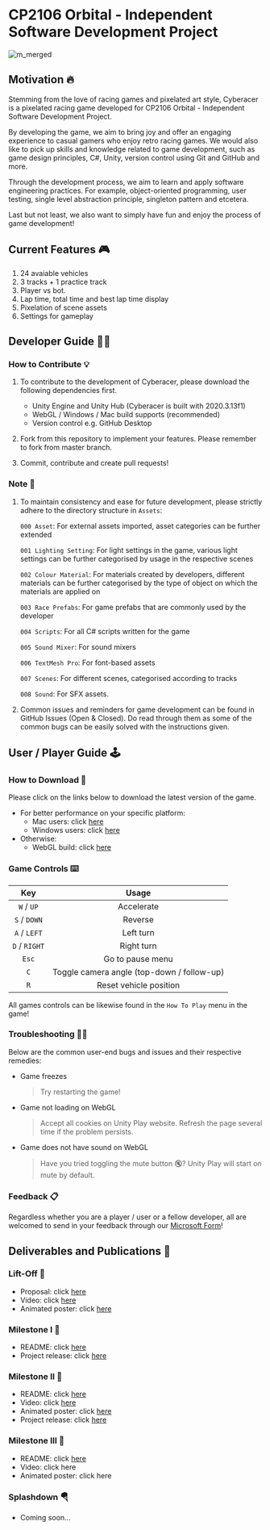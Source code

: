 # CP2106 Orbital - Independent Software Development Project

![m_merged](https://user-images.githubusercontent.com/62177572/126998324-f5531b9e-3e76-4b58-bd9a-afb64bf0a000.png)


## Motivation 🔥
Stemming from the love of racing games and pixelated art style, Cyberacer is a pixelated racing game developed for CP2106 Orbital - Independent Software Development Project. 

By developing the game, we aim to bring joy and offer an engaging experience to casual gamers who enjoy retro racing games. We would also like to pick up skills and knowledge related to game development, such as game design principles, C#, Unity, version control using Git and GitHub and more.

Through the development process, we aim to learn and apply software engineering practices. For example, object-oriented programming, user testing, single level abstraction principle, singleton pattern and etcetera.

Last but not least, we also want to simply have fun and enjoy the process of game development!

## Current Features 🎮
1. 24 avaiable vehicles
2. 3 tracks + 1 practice track
3. Player vs bot.
4. Lap time, total time and best lap time display
5. Pixelation of scene assets
6. Settings for gameplay

## Developer Guide 🧑‍💻
### How to Contribute 💡
1. To contribute to the development of Cyberacer, please download the following dependencies first.
	- Unity Engine and Unity Hub (Cyberacer is built with 2020.3.13f1)
	- WebGL / Windows / Mac build supports (recommended)
	- Version control e.g. GitHub Desktop

2. Fork from this repository to implement your features. Please remember to fork from master branch.
3. Commit, contribute and create pull requests!

### Note 📝
1. To maintain consistency and ease for future development, please strictly adhere to the directory structure in `Assets`:

	`000 Asset`: For external assets imported, asset categories can be further extended

	`001 Lighting Setting`: For light settings in the game, various light settings can be further categorised by usage in the respective scenes

	`002 Colour Material`: For materials created by developers, different materials can be further categorised by the type of object on which the materials are applied on

	`003 Race Prefabs`: For game prefabs that are commonly used by the developer 

	`004 Scripts`: For all C# scripts written for the game

	`005 Sound Mixer`: For sound mixers

	`006 TextMesh Pro`: For font-based assets

	`007 Scenes`: For different scenes, categorised according to tracks

	`008 Sound`: For SFX assets.

2. Common issues and reminders for game development can be found in GitHub Issues (Open & Closed). Do read through them as some of the common bugs can be easily solved with the instructions given.

## User / Player Guide 🕹️
### How to Download 💾

Please click on the links below to download the latest version of the game.

- For better performance on your specific platform:
	- Mac users: click [here]()
	- Windows users: click [here]()
- Otherwise:
	- WebGL build: click [here]()

### Game Controls ⌨️

|      Key      |                   Usage                    |
| :-----------: | :----------------------------------------: |
|  `W` / `UP`   |                 Accelerate                 |
| `S` / `DOWN`  |                  Reverse                   |
| `A` / `LEFT`  |                 Left turn                  |
| `D` / `RIGHT` |                 Right turn                 |
|     `Esc`     |              Go to pause menu              |
|      `C`      | Toggle camera angle (top-down / follow-up) |
|      `R`      |           Reset vehicle position           |

All games controls can be likewise found in the `How To Play` menu in the game!

### Troubleshooting 👨‍🔧

Below are the common user-end bugs and issues and their respective remedies:

- Game freezes

	> Try restarting the game!

- Game not loading on WebGL

	> Accept all cookies on Unity Play website. Refresh the page several time if the problem persists.

- Game does not have sound on WebGL

	> Have you tried toggling the mute button 🔇? Unity Play will start on mute by default.

### Feedback 📋
Regardless whether you are a player / user or a fellow developer, all are welcomed to send in your feedback through our [Microsoft Form](https://forms.office.com/r/bgJ8YXqMry)!

## Deliverables and Publications 📰

### Lift-Off 🚀 
- Proposal: click [here](https://drive.google.com/file/d/1KJE18vKNbKHPti8ZO-8X5pBRpJO8GyGg/view?usp=sharing)
- Video: click [here](https://drive.google.com/file/d/1Ess_AoRUsvmsphze_W3gN9Rnn3d7OoR-/view?usp=sharing)
- Animated poster: click [here](https://drive.google.com/file/d/1Z_e2z-F6Wz_1z7LOtkqhgDTF2h-ZPelG/view?usp=sharing)

### Milestone I 🎯
- README: click [here](https://docs.google.com/document/d/1TvUPG0FzB_TyE7rSZXGbYMn0IOMjJUVwukdFs2zciyM/edit?usp=sharing)
- Project release: click [here](https://play.unity.com/mg/other/cyberacer-v0-0-1)

### Milestone II 🎯
- README: click [here](https://docs.google.com/document/d/187S19kQoqnzhw6M8xGJxqwMgSFixD4pG_xijABVVxf0/edit?usp=sharing)
- Video: click [here](https://drive.google.com/file/d/1vjdiDpeub-Yg4oDxSfu7QIlX-GY4w_ZA/view?usp=sharing)
- Animated poster: click [here](https://drive.google.com/file/d/12Ss0qi1S1gH5QIIM3SZxA4VffB8ScMun/view?usp=sharing)
- Project release: click [here](https://play.unity.com/mg/other/cyberacer-v0-2-5)

### Milestone III 🎯
- README: click [here](https://docs.google.com/document/d/1W_IndlNVo6aEFQ42cPw6e8EyzmfCK2zPy8nlv-93GL0/edit?usp=sharing)
- Video: click here
- Animated poster: click here

### Splashdown 🪂

- Coming soon...
